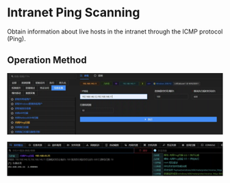 # Intranet Ping Scanning


Obtain information about live hosts in the intranet through the ICMP protocol (Ping).

## Operation Method
![](img\Discovery_NetworkServiceScanning_PingByPython\1.webp)



![](img\Discovery_NetworkServiceScanning_PingByPython\2.webp)






